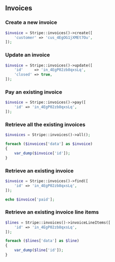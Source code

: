 ## Invoices

### Create a new invoice

```php
$invoice = Stripe::invoices()->create([
	'customer' => 'cus_4EgOG1jXMEt7Ou',
]);
```

### Update an invoice

```php
$invoice = Stripe::invoices()->update([
	'id'     => 'in_4EgP02zb8qxsLq',
	'closed' => true,
]);
```

### Pay an existing invoice

```php
$invoice = Stripe::invoices()->pay([
	'id' => 'in_4EgP02zb8qxsLq',
]);
```

### Retrieve all the existing invoices

```php
$invoices = Stripe::invoices()->all();

foreach ($invoices['data'] as $invoice)
{
	var_dump($invoice['id']);
}
```

### Retrieve an existing invoice

```php
$invoice = Stripe::invoices()->find([
	'id' => 'in_4EgP02zb8qxsLq',
]);

echo $invoice['paid'];
```

### Retrieve an existing invoice line items

```php
$lines = Stripe::invoices()->invoiceLineItems([
	'id' => 'in_4EgP02zb8qxsLq',
]);

foreach ($lines['data'] as $line)
{
	var_dump($line['id']);
}
```
